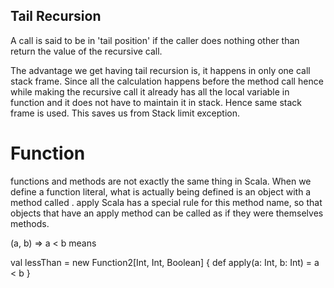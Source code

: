 ## Tail Recursion

A call is said to be in 'tail position' if the caller does nothing other
than return the value of the recursive call.

The advantage we get having tail recursion is, it happens in only one
call stack frame. Since all the calculation happens before the method call
hence while making the recursive call it already has all the local variable
in function and it does not have to maintain it in stack. Hence same stack frame is used.
This saves us from Stack limit exception.


# Function
functions and methods are not exactly the same
thing in Scala. When we define a function literal, what is actually being
defined is an object with a method called . apply Scala has a special
rule for this method name, so that objects that have an apply method
can be called as if they were themselves methods.

(a, b) => a < b means

val lessThan = new Function2[Int, Int, Boolean] {
def apply(a: Int, b: Int) = a < b
}